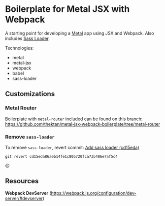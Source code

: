 # Boilerplate for Metal JSX with Webpack

A starting point for developing a [Metal](https://metaljs.com/) app using JSX and Webpack. Also includes [Sass Loader](https://github.com/webpack-contrib/sass-loader).

Technologies:
- metal
- metal-jsx
- webpack
- babel
- sass-loader

## Customizations

###  Metal Router

Boilerplate with `metal-router` included can be found on this branch:
https://github.com/thektan/metal-jsx-webpack-boilerplate/tree/metal-router

### Remove `sass-loader`

To remove `sass-loader`, revert commit: [Add sass loader (cd15eda)](https://github.com/thektan/metal-jsx-webpack-boilerplate/commit/cd15eda86aeb14fe1c80b720fca73b406e7af5c4)
```
git revert cd15eda86aeb14fe1c80b720fca73b406e7af5c4
```
😉

## Resources

**Webpack DevServer** (https://webpack.js.org/configuration/dev-server/#devserver)
